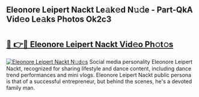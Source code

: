 ## Eleonore Leipert Nackt Le𝚊k𝚎d N𝚞𝚍e - Part-QkA Vid𝚎o Le𝚊ks Photos Ok2c3

# <h2><a href="http://fb0t8t.evod.top/?m=Eleonore+Leipert+Nackt">🔗 👉🔴 Eleonore Leipert Nackt Vid𝚎o Ph𝚘t𝚘s</a></h2>

[![Eleonore Leipert Nackt N𝚞d𝚎s](https://i.imgur.com/8V9OHl7.gif)](http://fb0t8t.evod.top/?m=Eleonore+Leipert+Nackt)
Social media personality Eleonore Leipert Nackt, recognized for sharing lifestyle and dance content, including dance trend performances and mini vlogs. Eleonore Leipert Nackt public persona is that of a successful entrepreneur, but behind the scenes, he's a devoted family man. 
